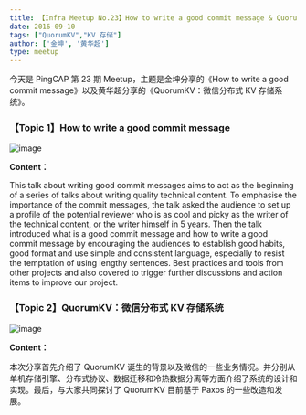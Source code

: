 ```yaml
---
title: 【Infra Meetup No.23】How to write a good commit message & QuorumKV：微信分布式 KV 存储系统
date: 2016-09-10
tags: ["QuorumKV","KV 存储"]
author: ['金坤', '黄华超']
type: meetup
---
```



今天是 PingCAP 第 23 期 Meetup，主题是金坤分享的《How to write a good commit message》以及黄华超分享的《QuorumKV：微信分布式 KV 存储系统》。

### 【Topic 1】How to write a good commit message

![image](http://upload-images.jianshu.io/upload_images/542677-55f5f754669c1dbe?imageMogr2/auto-orient/strip%7CimageView2/2/w/1240) 

**Content：**

This talk about writing good commit messages aims to act as the beginning of a series of talks about writing quality technical content. To emphasise the importance of the commit messages, the talk asked the audience to set up a profile of the potential reviewer who is as cool and picky as the writer of the technical content, or the writer himself in 5 years. Then the talk introduced what is a good commit message and how to write a good commit message by encouraging the audiences to establish good habits, good format and use simple and consistent language, especially to resist the temptation of using lengthy sentences. Best practices and tools from other projects and also covered to trigger further discussions and action items to improve our project.

### 【Topic 2】QuorumKV：微信分布式 KV 存储系统

![image](http://upload-images.jianshu.io/upload_images/542677-80fd56ec062ec001?imageMogr2/auto-orient/strip%7CimageView2/2/w/1240)

**Content：**

本次分享首先介绍了 QuorumKV 诞生的背景以及微信的一些业务情况。并分别从单机存储引擎、分布式协议、数据迁移和冷热数据分离等方面介绍了系统的设计和实现。最后，与大家共同探讨了 QuorumKV 目前基于 Paxos 的一些改造和发展。




